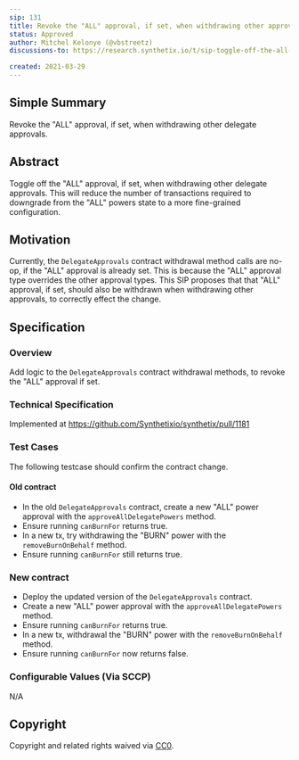 ```yaml
---
sip: 131
title: Revoke the "ALL" approval, if set, when withdrawing other approvals.
status: Approved
author: Mitchel Kelonye (@vbstreetz)
discussions-to: https://research.synthetix.io/t/sip-toggle-off-the-all-approval-if-set-when-withdrawing-other-delegate-approvals/373

created: 2021-03-29
---
```


## Simple Summary

Revoke the "ALL" approval, if set, when withdrawing other delegate approvals.

## Abstract

<!--A short (~200 word) description of the proposed change, the abstract should clearly describe the proposed change. This is what *will* be done if the SIP is implemented, not *why* it should be done or *how* it will be done. If the SIP proposes deploying a new contract, write, "we propose to deploy a new contract that will do x".-->

Toggle off the "ALL" approval, if set, when withdrawing other delegate approvals. This will reduce the number of transactions required to downgrade from the "ALL" powers state to a more fine-grained configuration.

## Motivation

<!--This is the problem statement. This is the *why* of the SIP. It should clearly explain *why* the current state of the protocol is inadequate.  It is critical that you explain *why* the change is needed, if the SIP proposes changing how something is calculated, you must address *why* the current calculation is innaccurate or wrong. This is not the place to describe how the SIP will address the issue!-->

Currently, the `DelegateApprovals` contract withdrawal method calls are no-op, if the "ALL" approval is already set. This is because the "ALL" approval type overrides the other approval types. This SIP proposes that that "ALL" approval, if set, should also be withdrawn when withdrawing other approvals, to correctly effect the change.

## Specification

<!--The specification should describe the syntax and semantics of any new feature, there are five sections
1. Overview
2. Rationale
3. Technical Specification
4. Test Cases
5. Configurable Values
-->

### Overview

<!--This is a high level overview of *how* the SIP will solve the problem. The overview should clearly describe how the new feature will be implemented.-->

Add logic to the `DelegateApprovals` contract withdrawal methods, to revoke the "ALL" approval if set.

### Technical Specification

<!--The technical specification should outline the public API of the changes proposed. That is, changes to any of the interfaces Synthetix currently exposes or the creations of new ones.-->

Implemented at https://github.com/Synthetixio/synthetix/pull/1181

### Test Cases

<!--Test cases for an implementation are mandatory for SIPs but can be included with the implementation..-->

The following testcase should confirm the contract change.

#### Old contract

- In the old `DelegateApprovals` contract, create a new "ALL" power approval with the `approveAllDelegatePowers` method.
- Ensure running `canBurnFor` returns true.
- In a new tx, try withdrawing the "BURN" power with the `removeBurnOnBehalf` method.
- Ensure running `canBurnFor` still returns true.

### New contract

- Deploy the updated version of the `DelegateApprovals` contract.
- Create a new "ALL" power approval with the `approveAllDelegatePowers` method.
- Ensure running `canBurnFor` returns true.
- In a new tx, withdrawal the "BURN" power with the `removeBurnOnBehalf` method.
- Ensure running `canBurnFor` now returns false.

### Configurable Values (Via SCCP)

<!--Please list all values configurable via SCCP under this implementation.-->

N/A

## Copyright

Copyright and related rights waived via [CC0](https://creativecommons.org/publicdomain/zero/1.0/).
